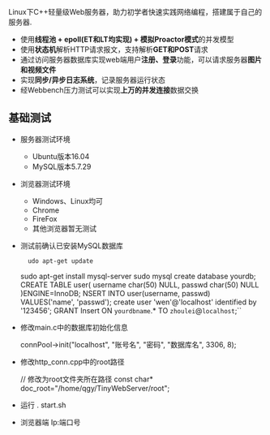 Linux下C++轻量级Web服务器，助力初学者快速实践网络编程，搭建属于自己的服务器.

* 使用**线程池 + epoll(ET和LT均实现) + 模拟Proactor模式**的并发模型
* 使用**状态机**解析HTTP请求报文，支持解析**GET和POST**请求
* 通过访问服务器数据库实现web端用户**注册、登录**功能，可以请求服务器**图片和视频文件**
* 实现**同步/异步日志系统**，记录服务器运行状态
* 经Webbench压力测试可以实现**上万的并发连接**数据交换

基础测试
------------
* 服务器测试环境
	* Ubuntu版本16.04
	* MySQL版本5.7.29
* 浏览器测试环境
	* Windows、Linux均可
	* Chrome
	* FireFox
	* 其他浏览器暂无测试

* 测试前确认已安装MySQL数据库

    	udo apt-get update
	sudo apt-get install mysql-server
	sudo mysql
	create database yourdb;
	CREATE TABLE user(
        	username char(50) NULL,
        	passwd char(50) NULL
	)ENGINE=InnoDB;
	NSERT INTO user(username, passwd) VALUES('name', 'passwd');
	create user 'wen'@'localhost' identified by '123456';
	GRANT Insert ON `yourdbname`.* TO `zhoulei`@`localhost`;``

* 修改main.c中的数据库初始化信息

    connPool->init("localhost", "账号名", "密码", "数据库名", 3306, 8);

* 修改http_conn.cpp中的root路径

	// 修改为root文件夹所在路径
    const char* doc_root="/home/qgy/TinyWebServer/root";
* 运行
	. start.sh
* 浏览器端
	Ip:端口号
